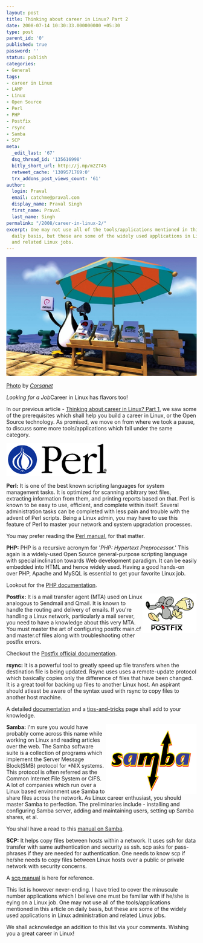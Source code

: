 ```yaml
---
layout: post
title: Thinking about career in Linux? Part 2
date: 2008-07-14 10:30:33.000000000 +05:30
type: post
parent_id: '0'
published: true
password: ''
status: publish
categories:
- General
tags:
- career in Linux
- LAMP
- Linux
- Open Source
- Perl
- PHP
- Postfix
- rsync
- Samba
- SCP
meta:
  _edit_last: '67'
  dsq_thread_id: '135616998'
  bitly_short_url: http://j.mp/m2ZT45
  retweet_cache: '1309571769:0'
  trx_addons_post_views_count: '61'
author:
  login: Praval
  email: catchme@praval.com
  display_name: Praval Singh
  first_name: Praval
  last_name: Singh
permalink: "/2008/career-in-linux-2/"
excerpt: One may not use all of the tools/applications mentioned in this article on
  daily basis, but these are some of the widely used applications in Linux administration
  and related Linux jobs.
---
```

<div class="figure"><img src="/static/2008/07/linux-career-2.jpg" alt="Career in Linux" />
<p class="credit"><abbr class="type" title="Photograph">Photo</abbr> by <cite><a href="http://www.flickr.com/photos/corsaria/21262399/">Corsanet</a></cite></p>
<p class="caption"><em class="title">Looking for a Job</em>Career in Linux has flavors too!</p>
</div>
<p>In our previous article - <a href="/2008/career-in-linux-1/">Thinking about career in Linux? Part 1</a>, we saw some of the prerequisites which shall help you build a career in Linux, or the Open Source technology. As promised, we move on from where we took a pause, to discuss some more tools/applications which fall under the same category.  </p>
<p><img src="/static/2008/07/perl-logo.png" alt="Perl" class="alignright" /></p>
<p><strong>Perl:</strong> It is one of the best known scripting languages for system management tasks. It is optimized for scanning arbitrary text files, extracting information from them, and printing reports based on that. Perl is known to be easy to use, efficient, and complete within itself. Several administration tasks can be completed with less pain and trouble with the advent of Perl scripts. Being a Linux admin, you may have to use this feature of Perl to master your network and system upgradation processes. </p>
<p>You may prefer reading the <a href="http://linux.die.net/man/1/perl">Perl manual</a>, for that matter.</p>
<p><strong>PHP:</strong> PHP is a recursive acronym for '<em>PHP: Hypertext Preprocessor.</em>' This again is a widely-used Open Source general-purpose scripting language with special inclination towards Web development paradigm. It can be easily embedded into HTML and hence widely used. Having a good hands-on over PHP, Apache and MySQL is essential to get your favorite Linux job.</p>
<p>Lookout for the <a href="http://www.php.net/docs.php">PHP documentation</a>.</p>
<p><img src="/static/2008/07/postfix-logo.png" alt="Postfix" style="border: 0 none; float: right;" /><strong>Postfix:</strong> It is a mail transfer agent (MTA) used on Linux analogous to Sendmail and Qmail. It is known to handle the routing and delivery of emails. If you're handling a Linux network, particularly a mail server, you need to have a knowledge about this very MTA. You must master the art of configuring postfix main.cf and master.cf files along with troubleshooting other postfix errors.</p>
<p>Checkout the <a href="http://www.postfix.org/documentation.html">Postfix official documentation</a>.</p>
<p><strong>rsync:</strong> It is a powerful tool to greatly speed up file transfers when the destination file is being updated. Rsync uses uses a remote-update protocol which basically copies only the difference of files that have been changed. It is a great tool for backing up files to another Linux host. An aspirant should atleast be aware of the syntax used with rsync to copy files to another host machine.</p>
<p>A detailed <a href="http://samba.anu.edu.au/rsync/documentation.html">documentation</a> and a <a href="http://sial.org/howto/rsync/">tips-and-tricks</a> page shall add to your knowledge.</p>
<p><img src="/static/2008/07/samba-logo.png" alt="Samba" style="border: 0 none; float: right;" /><strong>Samba:</strong> I'm sure you would have probably come across this name while working on Linux and reading articles over the web. The Samba software suite is a collection of programs which implement the Server Message Block(SMB) protocol for *NIX systems. This protocol is often referred as the Common Internet File System or CIFS. A lot of companies which run over a Linux based environment use Samba to share files across the network. As Linux career enthusiast, you should master Samba to perfection. The preliminaries include - installing and configuring Samba server, adding and maintaining users, setting up Samba shares, et al. </p>
<p>You shall have a read to this <a href="http://linux.die.net/man/7/samba">manual on Samba</a>.</p>
<p><strong>SCP:</strong> It helps copy files between hosts within a network. It uses ssh for data transfer with same authentication and security as ssh. scp asks for pass-phrases if they are needed for authentication. One needs to know scp if he/she needs to copy files between Linux hosts over a public or private network with security concerns.</p>
<p>A <a href="http://linux.die.net/man/1/scp">scp manual</a> is here for reference.</p>
<p>This list is however never-ending. I have tried to cover the minuscule number applications which I believe one must be familiar with if he/she is eying on a Linux job. One may not use all of the tools/applications mentioned in this article on daily basis, but these are some of the widely used applications in Linux administration and related Linux jobs.</p>
<p>We shall acknowledge an addition to this list via your comments. Wishing you a great career in Linux!</p>
